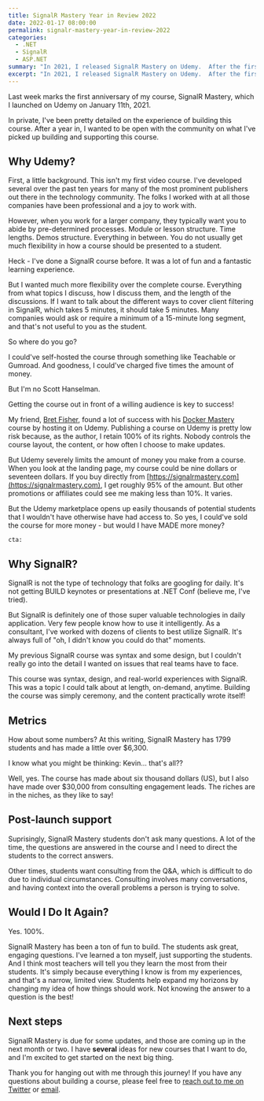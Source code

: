 ```yaml
---
title: SignalR Mastery Year in Review 2022
date: 2022-01-17 08:00:00
permalink: signalr-mastery-year-in-review-2022
categories:
  - .NET
  - SignalR
  - ASP.NET
summary: "In 2021, I released SignalR Mastery on Udemy.  After the first year, I wanted to take a moment to reflect on my journey of building and releasing the course."
excerpt: "In 2021, I released SignalR Mastery on Udemy.  After the first year, I wanted to take a moment to reflect on my journey of building and releasing the course."
---
```


Last week marks the first anniversary of my course, SignalR Mastery, which I launched on Udemy on January 11th, 2021.

In private, I've been pretty detailed on the experience of building this course.  After a year in, I wanted to be open with the community on what I've picked up building and supporting this course.

## Why Udemy?  

First, a little background.  This isn't my first video course.  I've developed several over the past ten years for many of the most prominent publishers out there in the technology community.  The folks I worked with at all those companies have been professional and a joy to work with.  

However, when you work for a larger company, they typically want you to abide by pre-determined processes.  Module or lesson structure.  Time lengths.  Demos structure.  Everything in between.  You do not usually get much flexibility in how a course should be presented to a student.

Heck - I've done a SignalR course before.  It was a lot of fun and a fantastic learning experience.

But I wanted much more flexibility over the complete course.  Everything from what topics I discuss, how I discuss them, and the length of the discussions.  If I want to talk about the different ways to cover client filtering in SignalR, which takes 5 minutes, it should take 5 minutes.  Many companies would ask or require a minimum of a 15-minute long segment, and that's not useful to you as the student.

So where do you go?

I could've self-hosted the course through something like Teachable or Gumroad.  And goodness, I could've charged five times the amount of money.  

But I'm no Scott Hanselman.  

Getting the course out in front of a willing audience is key to success!

My friend, [Bret Fisher](https://bretfisher.com), found a lot of success with his [Docker Mastery](https://bret.show/dockermastery) course by hosting it on Udemy.  Publishing a course on Udemy is pretty low risk because, as the author, I retain 100% of its rights.  Nobody controls the course layout, the content, or how often I choose to make updates.

But Udemy severely limits the amount of money you make from a course.  When you look at the landing page, my course could be nine dollars or seventeen dollars.  If you buy directly from [https://signalrmastery.com](https://signalrmastery.com), I get roughly 95% of the amount.  But other promotions or affiliates could see me making less than 10%.  It varies.

But the Udemy marketplace opens up easily thousands of potential students that I wouldn't have otherwise have had access to.  So yes, I could've sold the course for more money - but would I have MADE more money?

`cta: `

## Why SignalR?  

SignalR is not the type of technology that folks are googling for daily.  It's not getting BUILD keynotes or presentations at .NET Conf (believe me, I've tried).

But SignalR is definitely one of those super valuable technologies in daily application.  Very few people know how to use it intelligently.  As a consultant, I've worked with dozens of clients to best utilize SignalR.  It's always full of "oh, I didn't know you could do that" moments.

My previous SignalR course was syntax and some design, but I couldn't really go into the detail I wanted on issues that real teams have to face.

This course was syntax, design, and real-world experiences with SignalR.  This was a topic I could talk about at length, on-demand, anytime.  Building the course was simply ceremony, and the content practically wrote itself!  

## Metrics  

How about some numbers?  At this writing, SignalR Mastery has 1799 students and has made a little over $6,300.  

I know what you might be thinking: Kevin... that's all??

Well, yes.  The course has made about six thousand dollars (US), but I also have made over $30,000 from consulting engagement leads.  The riches are in the niches, as they like to say!

## Post-launch support

Suprisingly, SignalR Mastery students don't ask many questions.  A lot of the time, the questions are answered in the course and I need to direct the students to the correct answers.

Other times, students want consulting from the Q&A, which is difficult to do due to individual circumstances.  Consulting involves many conversations, and having context into the overall problems a person is trying to solve.  

## Would I Do It Again?  

Yes.  100%.

SignalR Mastery has been a ton of fun to build.  The students ask great, engaging questions.  I've learned a ton myself, just supporting the students.  And I think most teachers will tell you they learn the most from their students.  It's simply because everything I know is from my experiences, and that's a narrow, limited view.  Students help expand my horizons by changing my idea of how things should work.  Not knowing the answer to a question is the best!

## Next steps

SignalR Mastery is due for some updates, and those are coming up in the next month or two.  I have **several** ideas for new courses that I want to do, and I'm excited to get started on the next big thing.  

Thank you for hanging out with me through this journey!  If you have any questions about building a course, please feel free to [reach out to me on Twitter](https://twitter.com/1kevgriff) or [email](/contact).